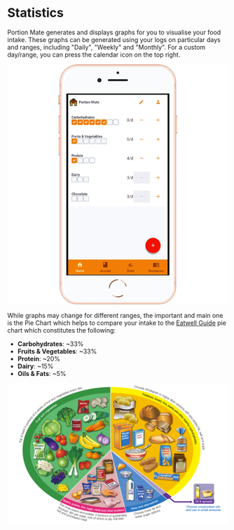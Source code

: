 # Statistics

Portion Mate generates and displays graphs for you to visualise your food intake. These graphs can be generated using your logs on particular days and ranges, including "Daily", "Weekly" and "Monthly". For a custom day/range, you can press the calendar icon on the top right.

![change date](../assets/view-stats.gif)

While graphs may change for different ranges, the important and main one is the Pie Chart which helps to compare your intake to the [Eatwell Guide](https://www.gov.uk/government/publications/the-eatwell-guide) pie chart which constitutes the following:

- **Carbohydrates**: ~33%
- **Fruits & Vegetables**: ~33%
- **Protein**: ~20%
- **Dairy**: ~15%
- **Oils & Fats**: ~5%

![eatwell pie chart](../assets/eatwell-guide-pie-chart.png)
